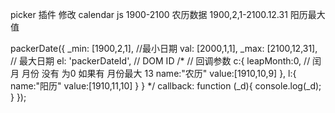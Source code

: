 
picker 插件 修改
calendar js 1900-2100 农历数据
1900,2,1-2100.12.31 阳历最大值

packerDate({
  _min: [1900,2,1], //最小日期
  val: [2000,1,1],
  _max: [2100,12,31], // 最大日期
  el: 'packerDateId', // DOM ID
  /*  // 回调参数
  c:{
        leapMonth:0, // 闰月 月份 没有 为0 如果有 月份最大 13
        name:"农历"
        value:[1910,10,9]
    },
    l:{
        name:"阳历"
        value:[1910,11,10]
    }
  }
  */
  callback: function (_d){
    console.log(_d);
  }
});

